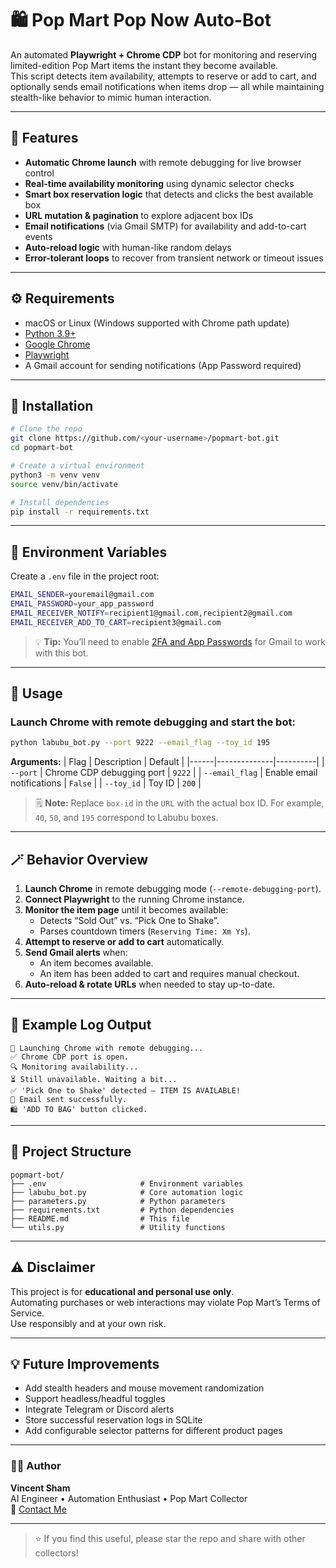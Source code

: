 # 🛍️ Pop Mart Pop Now Auto-Bot

An automated **Playwright + Chrome CDP** bot for monitoring and reserving limited-edition Pop Mart items the instant they become available.  
This script detects item availability, attempts to reserve or add to cart, and optionally sends email notifications when items drop — all while maintaining stealth-like behavior to mimic human interaction.

---

## 🚀 Features

- **Automatic Chrome launch** with remote debugging for live browser control  
- **Real-time availability monitoring** using dynamic selector checks  
- **Smart box reservation logic** that detects and clicks the best available box  
- **URL mutation & pagination** to explore adjacent box IDs  
- **Email notifications** (via Gmail SMTP) for availability and add-to-cart events  
- **Auto-reload logic** with human-like random delays  
- **Error-tolerant loops** to recover from transient network or timeout issues  

---

## ⚙️ Requirements

- macOS or Linux (Windows supported with Chrome path update)
- [Python 3.9+](https://www.python.org/downloads/)
- [Google Chrome](https://www.google.com/chrome/)
- [Playwright](https://playwright.dev/python/)
- A Gmail account for sending notifications (App Password required)

---

## 🧩 Installation

```bash
# Clone the repo
git clone https://github.com/<your-username>/popmart-bot.git
cd popmart-bot

# Create a virtual environment
python3 -m venv venv
source venv/bin/activate

# Install dependencies
pip install -r requirements.txt

```

---

## 🔐 Environment Variables

Create a `.env` file in the project root:

```bash
EMAIL_SENDER=youremail@gmail.com
EMAIL_PASSWORD=your_app_password
EMAIL_RECEIVER_NOTIFY=recipient1@gmail.com,recipient2@gmail.com
EMAIL_RECEIVER_ADD_TO_CART=recipient3@gmail.com
```

> 💡 **Tip:** You’ll need to enable [2FA and App Passwords](https://support.google.com/mail/answer/185833?hl=en) for Gmail to work with this bot.

---

## 🧠 Usage

### Launch Chrome with remote debugging and start the bot:

```bash
python labubu_bot.py --port 9222 --email_flag --toy_id 195
```

**Arguments:**
| Flag | Description | Default |
|------|--------------|----------|
| `--port` | Chrome CDP debugging port | `9222` |
| `--email_flag` | Enable email notifications | `False` |
| `--toy_id` | Toy ID | `200` |


> 🗒️ **Note:** Replace `box-id` in the `URL` with the actual box ID. For example, `40`, `50`, and `195` correspond to Labubu boxes.
---

## 🪄 Behavior Overview

1. **Launch Chrome** in remote debugging mode (`--remote-debugging-port`).
2. **Connect Playwright** to the running Chrome instance.
3. **Monitor the item page** until it becomes available:
   - Detects “Sold Out” vs. “Pick One to Shake”.
   - Parses countdown timers (`Reserving Time: Xm Ys`).
4. **Attempt to reserve or add to cart** automatically.
5. **Send Gmail alerts** when:
   - An item becomes available.
   - An item has been added to cart and requires manual checkout.
6. **Auto-reload & rotate URLs** when needed to stay up-to-date.

---

## 🧾 Example Log Output

```
🚀 Launching Chrome with remote debugging...
✅ Chrome CDP port is open.
🔍 Monitoring availability...
⏳ Still unavailable. Waiting a bit...
✅ 'Pick One to Shake' detected — ITEM IS AVAILABLE!
📧 Email sent successfully.
🛍️ 'ADD TO BAG' button clicked.
```

---

## 🧱 Project Structure

```
popmart-bot/
├── .env                     # Environment variables
├── labubu_bot.py            # Core automation logic
├── parameters.py            # Python parameters
├── requirements.txt         # Python dependencies
├── README.md                # This file
└── utils.py                 # Utility functions

```

---

## ⚠️ Disclaimer

This project is for **educational and personal use only**.  
Automating purchases or web interactions may violate Pop Mart’s Terms of Service.  
Use responsibly and at your own risk.

---

## 💡 Future Improvements

- Add stealth headers and mouse movement randomization  
- Support headless/headful toggles  
- Integrate Telegram or Discord alerts  
- Store successful reservation logs in SQLite  
- Add configurable selector patterns for different product pages  

---

### 🧑‍💻 Author

**Vincent Sham**  
AI Engineer • Automation Enthusiast • Pop Mart Collector  
📧 [Contact Me](mailto:youremail@gmail.com)

---

> ⭐ If you find this useful, please star the repo and share with other collectors!
